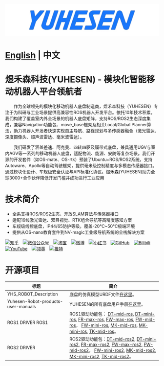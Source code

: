 [![](YUHESEN-logo.png)]()




# [English](README.md) | 中文

# 煜禾森科技(YUHESEN) - 模块化智能移动机器人平台领航者​
&emsp;&emsp;作为全球领先的模块化移动机器人底盘制造商，煜禾森科技（YUHESEN）专注于为科研与工业场景提供高兼容性ROS机器人开发平台。依托10年技术积累，我们构建了覆盖室内外全场景的机器人底盘矩阵，支持ROS/ROS2生态深度集成，兼容Navigation功能包、move_base框架及相关Local/Global Planner算法，助力机器人开发者快速实现自主导航、路径规划与多传感器融合（激光雷达、深度摄像头、超声波雷达、毫米波雷达）。

&emsp;&emsp;我们研发了涵盖差速、阿克曼、四转四驱及履带式底盘，兼具通用UGV与室内AGV等一系列的移动机器人底盘，适配物流、能源、安防等复杂场景。我们开源的开发套件（如OS-mate、OS-rtk）预装了Ubuntu+ROS/ROS2系统，支持Autoware、Apollo等自动驾驶框架，提供毫米级控制精度与多模态传感器接口。通过模块化设计、车规级安全认证与API标准化协议。煜禾森(YUHESEN)助力全球3000+合作伙伴降低开发门槛并成功进行工业应用

# 技术简介​
- 全系支持ROS/ROS2生态，开放SLAM算法与传感器接口
- 适配16线激光雷达、双目视觉、RTK组合导航等高精度感知方案
- 车规级线控底盘，IP44/65防护等级，覆盖-20℃~50℃极端环境
- 提供从OS-nano教育套件到NV-magic工业级导航系统的全栈解决方案

[![知乎](https://img.shields.io/badge/知乎-white?logo=zhihu)](https://www.zhihu.com/org/yu-he-sen-ke-ji-6)&emsp;[![微信公众号](https://img.shields.io/badge/微信公众号-white?logo=wechat)](https://mp.weixin.qq.com/s/hZcUPS8-Q1ZABMVU-ZC3xw)&emsp;[![淘宝](https://img.shields.io/badge/淘宝-white?logo=taobao)](https://shop114490350.taobao.com/?spm=a21n57.shop_search.0.0.1bbd5914Aa6fu4)&emsp;[![微博](https://img.shields.io/badge/微博-white?logo=weibo)](https://weibo.com/yuhesen)&emsp;[![小红书](https://img.shields.io/badge/小红书-white?logo=xiaohongshu)](https://www.xiaohongshu.com/user/profile/64df2dd60000000001006fbd?xsec_token=ABwTKfplMvrg81NPv3536eEos34GmaYo40tGkkEXtr_RM%3D&xsec_source=pc_search)&emsp;[![GitHub](https://img.shields.io/badge/GitHub-grey?logo=github)](https://github.com/YUHESEN-Robot)&emsp;[![Bilibili](https://img.shields.io/badge/Bilibili-grey?logo=bilibili)](https://space.bilibili.com/607867386?spm_id_from=333.337.search-card.all.click)&emsp;[![YouTube](https://img.shields.io/badge/YouTube-red?logo=YouTube)](https://www.youtube.com/@shenzhenyuhesenrobitics6477)&emsp;[![领英](https://img.shields.io/badge/领英-blue?logo=linkedin)](暂无)&emsp;[![推特](https://img.shields.io/badge/推特-blue?logo=X)](暂无)

# 开源项目
|标题                    |简介                    |
|-----------------------|------------------------|
|YHS_ROBOT_Description  |底盘的仿真模型URDF文件[在这里](https://github.com/kefangkele/YHS_ROBOT_Description)。|
|Yuhesen-Robot-products-user-manuals|YUHESEN的所有底盘用户手册[在这里](https://github.com/kefangkele/Yuhesen-Robot-products-user-manuals)。|
|ROS1 DRIVER ROS1|ROS1驱动功能包： [DT-mid-ros](https://github.com/kefangkele/DT-mid-ros), [DT-mini-ros](https://github.com/kefangkele/DT-mini-ros), [FR-max-ros](https://github.com/kefangkele/FR-max-ros), [FW-max-ros](https://github.com/kefangkele/FW-max-ros),  [FW-mid-ros](https://github.com/kefangkele/FW-mid-ros)， [FW-mini-ros](https://github.com/kefangkele/FW-mini-ros), [MK-mid-ros](https://github.com/kefangkele/MK-mid-ros), [MK-mini-ros](https://github.com/kefangkele/MK-mini-ros), [TK-mid-ros](https://github.com/kefangkele/TK-mid-ros)。|
|ROS2 DRIVER|ROS2驱动功能包：[DT-mid-ros2](https://github.com/kefangkele/DT-mid-ros2), [DT-mini-ros2](https://github.com/kefangkele/DT-mini-ros2), [FR-max-ros2](https://github.com/kefangkele/FR-max-ros2), [FW-max-ros2](https://github.com/kefangkele/FW-max-ros2),  [FW-mid-ros2](https://github.com/kefangkele/FW-mid-ros2)， [FW-mini-ros2](https://github.com/kefangkele/FW-mini-ros2), [MK-mid-ros2](https://github.com/kefangkele/MK-mid-ros2), [MK-mini-ros2](https://github.com/kefangkele/MK-mini-ros2), [TK-mid-ros2](https://github.com/kefangkele/TK-mid-ros2)。|
